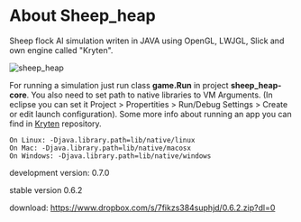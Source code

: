 # About Sheep_heap
Sheep flock AI simulation writen in JAVA using OpenGL, LWJGL, Slick and own engine called "Kryten".

![sheep_heap](https://i.ibb.co/6N1F0t8/sheep-heap.png)

For running a simulation just run class **game.Run** in project **sheep_heap-core**.
You also need to set path to native libraries to VM Arguments. 
(In eclipse you can set it Project > Propertities > Run/Debug Settings > Create or edit launch configuration). 
Some more info about running an app you can find in [Kryten](https://github.com/jakub-chatrny/Kryten) repository.

    On Linux: -Djava.library.path=lib/native/linux
    On Mac: -Djava.library.path=lib/native/macosx
    On Windows: -Djava.library.path=lib/native/windows
    

    
development version: 0.7.0

stable version 0.6.2

download: https://www.dropbox.com/s/7fikzs384suphjd/0.6.2.zip?dl=0
							

